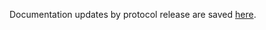 Documentation updates by protocol release are saved [here](./source/docs/casper/resources/changelog.md).
